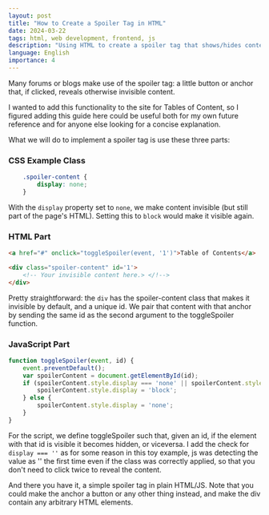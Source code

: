 ```yaml
---
layout: post
title: "How to Create a Spoiler Tag in HTML"
date: 2024-03-22
tags: html, web development, frontend, js
description: "Using HTML to create a spoiler tag that shows/hides content."
language: English
importance: 4
---
```


Many forums or blogs make use of the spoiler tag: a little button or anchor that, if clicked, reveals otherwise invisible content.

I wanted to add this functionality to the site for Tables of Content, so I figured adding this guide here could be useful both for my own future reference and for anyone else looking for a concise explanation.

What we will do to implement a spoiler tag is use these three parts:

### CSS Example Class

```css
    .spoiler-content {
        display: none;
    }
```

With the `display` property set to `none`, we make content invisible (but still part of the page's HTML). Setting this to `block` would make it visible again.

### HTML Part

```html
<a href="#" onclick="toggleSpoiler(event, '1')">Table of Contents</a>

<div class="spoiler-content" id='1'>
    <!-- Your invisible content here.> </!-->
</div>
```

Pretty straightforward: the `div` has the spoiler-content class that makes it invisible by default, and a unique id. We pair that content with that anchor by sending the same id as the second argument to the toggleSpoiler function.

### JavaScript Part

```js
function toggleSpoiler(event, id) {
    event.preventDefault();
    var spoilerContent = document.getElementById(id);
    if (spoilerContent.style.display === 'none' || spoilerContent.style.display === '') {
        spoilerContent.style.display = 'block';
    } else {
        spoilerContent.style.display = 'none';
    }
}
```
For the script, we define toggleSpoiler such that, given an id, if the element with that id is visible it becomes hidden, or viceversa. I add the check for `display === ''` as for some reason in this toy example, js was detecting the value as '' the first time even if the class was correctly applied, so that you don't need to click twice to reveal the content.

And there you have it, a simple spoiler tag in plain HTML/JS. Note that you could make the anchor a button or any other thing instead, and make the div contain any arbitrary HTML elements.
